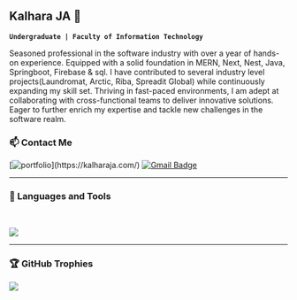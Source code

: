 ## Kalhara JA 👋

**`Undergraduate | Faculty of Information Technology`**

Seasoned professional in the software industry with over a year of hands-on experience. Equipped with a solid foundation in MERN, Next, Nest, Java, Springboot, Firebase & sql. I have contributed to several industry level projects(Laundromat, Arctic, Riba, Spreadit Global) while continuously expanding my skill set. Thriving in fast-paced environments, I am adept at collaborating with cross-functional teams to deliver innovative solutions. Eager to further enrich my expertise and tackle new challenges in the software realm.

### 📫 Contact Me

[![portfolio]([https://img.shields.io/badge/my_portfolio-000?style=for-the-badge&logo=ko-fi&logoColor=white](https://kalharaja.com/_next/image?url=%2Fsignwhite.png&w=128&q=75))](https://kalharaja.com/)
[![Gmail Badge](https://img.shields.io/badge/-kalhara.ja@gmail.com-c14438?style=flat-square&logo=Gmail&logoColor=white&link=mailto:kalhara.ja@gmail.com)](mailto:kalhara.ja@gmail.com)
<br/>
<hr/>

### 🧰 Languages and Tools

<br/>
<p >
  <a href="https://skillicons.dev">
    <img src="https://skillicons.dev/icons?i=nextjs,nestjs,prisma,tailwind,ts,java,git,aws,azure,bash,bootstrap,c,css,docker,express,figma,firebase,github,html,idea,js,linux,materialui,mongodb,mysql,nodejs,postman,react,redux&perline=20" />
  </a>
</p>

<hr/>


### 🏆 GitHub Trophies
![](https://github-profile-trophy.vercel.app/?username=Kalhara-JA&theme=discord&no-frame=false&no-bg=true&margin-w=4)
